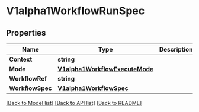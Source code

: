 # V1alpha1WorkflowRunSpec

## Properties

Name | Type | Description | Notes
------------ | ------------- | ------------- | -------------
**Context** | **string** |  | [optional] 
**Mode** | [**V1alpha1WorkflowExecuteMode**](V1alpha1WorkflowExecuteMode.md) |  | [optional] 
**WorkflowRef** | **string** |  | [optional] 
**WorkflowSpec** | [**V1alpha1WorkflowSpec**](V1alpha1WorkflowSpec.md) |  | [optional] 

[[Back to Model list]](../README.md#documentation-for-models) [[Back to API list]](../README.md#documentation-for-api-endpoints) [[Back to README]](../README.md)


